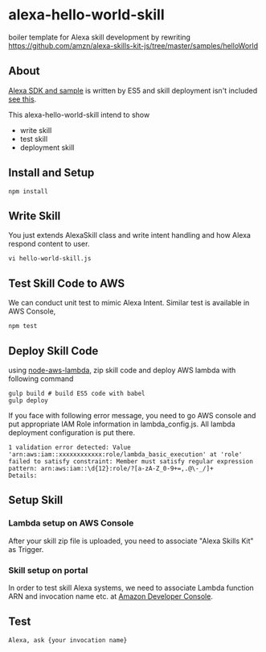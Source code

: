 # alexa-hello-world-skill
boiler template for Alexa skill development by rewriting https://github.com/amzn/alexa-skills-kit-js/tree/master/samples/helloWorld

## About

[Alexa SDK and sample](https://github.com/amzn/alexa-skills-kit-js) is written by ES5 and skill deployment isn't included [see this](https://developer.amazon.com/public/solutions/alexa/alexa-skills-kit/docs/deploying-a-sample-skill-to-aws-lambda#preparing-a-nodejs-sample-to-deploy-in-lambda).

This alexa-hello-world-skill intend to show

* write skill
* test skill
* deployment skill


## Install and Setup
```
npm install
```

## Write Skill

You just extends AlexaSkill class and write intent handling and how Alexa respond content to user.  
```
vi hello-world-skill.js
```

## Test Skill Code to AWS

We can conduct unit test to mimic Alexa Intent. Similar test is available in AWS Console,    
```
npm test
```

## Deploy Skill Code

using [node-aws-lambda](https://github.com/ThoughtWorksStudios/node-aws-lambda), zip skill code and deploy AWS lambda with following command
```
gulp build # build ES5 code with babel
gulp deploy
```

If you face with following error message, you need to go AWS console and put appropriate IAM Role information in lambda_config.js. All lambda deployment configuration is put there.

```
1 validation error detected: Value 'arn:aws:iam::xxxxxxxxxxxx:role/lambda_basic_execution' at 'role' failed to satisfy constraint: Member must satisfy regular expression pattern: arn:aws:iam::\d{12}:role/?[a-zA-Z_0-9+=,.@\-_/]+
Details:
```

## Setup Skill

### Lambda setup on AWS Console

 After your skill zip file is uploaded, you need to associate "Alexa Skills Kit" as Trigger.  

### Skill setup on portal
In order to test skill Alexa systems, we need to associate Lambda function  ARN and invocation name etc. at
[Amazon Developer Console](https://developer.amazon.com/edw/home.html#/).

## Test

```
Alexa, ask {your invocation name}
```
